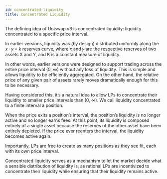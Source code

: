 ```yaml
---
id: concentrated-liquidity
title: Concentrated Liquidity
---
```

The defining idea of Uniswap v3 is concentrated liquidity: liquidity concentrated to a specific price interval.

In earlier versions, liquidity was (by design) distributed uniformly along the 𝑥 · 𝑦 = k reserves curve, where 𝑥 and 𝑦 are the respective reserves of two assets X and Y, and K is a constant measure of liquidity. 

In other words, earlier versions were designed to support trading across the entire price interval (0, ∞) without any loss of liquidity. This is simple and allows liquidity to be efficiently aggregated. On the other hand, the relative price of any given pair of assets rarely moves dramatically enough for this to be necessary.


Having considered this, it’s a natural idea to allow LPs to concentrate their liquidity to smaller price intervals than (0, ∞). We call liquidity concentrated to a finite interval a position. 

When the price exits a position’s interval, the position’s liquidity is no longer active and no longer earns fees. At this point, its liquidity is composed entirely of a single asset because the reserves of the other asset have been entirely depleted. If the price ever reenters the interval, the liquidity becomes active again.

Importantly, LPs are free to create as many positions as they see fit, each with its own price interval.

 Concentrated liquidity serves as a mechanism to let the market decide what a sensible distribution of liquidity is, as rational LPs are incentivized to concentrate their liquidity while ensuring that their liquidity remains active.